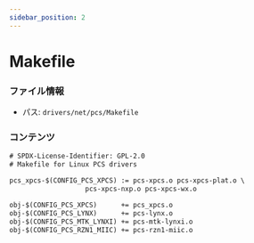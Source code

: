 ```yaml
---
sidebar_position: 2
---
```

# Makefile

### ファイル情報

- パス: `drivers/net/pcs/Makefile`

### コンテンツ

```txt
# SPDX-License-Identifier: GPL-2.0
# Makefile for Linux PCS drivers

pcs_xpcs-$(CONFIG_PCS_XPCS)	:= pcs-xpcs.o pcs-xpcs-plat.o \
				   pcs-xpcs-nxp.o pcs-xpcs-wx.o

obj-$(CONFIG_PCS_XPCS)		+= pcs_xpcs.o
obj-$(CONFIG_PCS_LYNX)		+= pcs-lynx.o
obj-$(CONFIG_PCS_MTK_LYNXI)	+= pcs-mtk-lynxi.o
obj-$(CONFIG_PCS_RZN1_MIIC)	+= pcs-rzn1-miic.o

```
